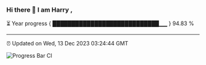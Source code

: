 ### Hi there 👋 I am Harry , 

⏳ Year progress { ████████████████████████████▁▁ } 94.83 %

---

⏰ Updated on Wed, 13 Dec 2023 03:24:44 GMT

![Progress Bar CI](https://github.com/duykhang68/duykhang68/workflows/Progress%20Bar%20CI/badge.svg)
